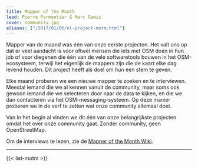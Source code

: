 ```yaml
---
title: Mapper of the Month
lead: Pierre Parmentier & Marc Gemis
cover: community.jpg
aliases: ["/2017/01/06/nl-project-motm.html"]
---
```


Mapper van de maand was één van onze eerste projecten. Het valt ons op dat er veel aandacht is voor oftwel mensen die iets met OSM doen in hun job of voor diegenen die één van de vele softwaretools bouwen in het OSM-ecosysteem, terwijl het eigenlijk de mappers zijn die de kaart elke dag levend houden. Dit project heeft als doel om hun een stem te geven.

Elke maand proberen we een nieuwe mapper te zoeken en te interviewen. Meestal iemand die we al kennen vanuit de community, maar soms ook gewoon iemand die we selecteren door naar de data te kijken, en die we dan contacteren via het OSM-messaging-systeem. Op deze manier proberen we in de verf te zetten wat onze community allemaal doet.

Van in het begin al vinden we dit één van onze belangrijkste projecten omdat het over onze community gaat. Zonder community, geen OpenStreetMap.

Om de interviews te lezen, zie de [Mapper of the Month Wiki](https://wiki.openstreetmap.org/wiki/WikiProject_Belgium/Belgian_Mapper_of_the_Month).

---

{{< list-motm >}}
